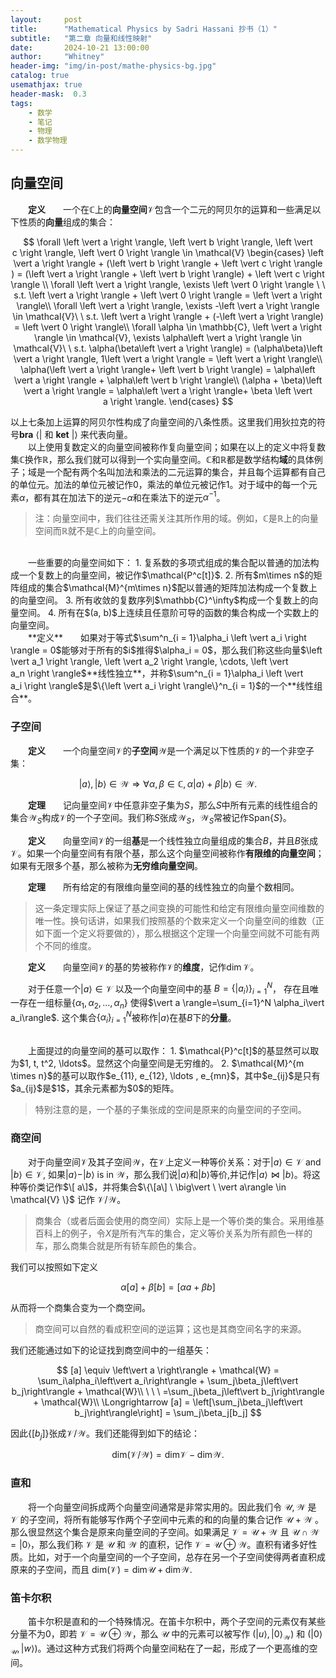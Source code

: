```yaml
---
layout:     post
title:      "Mathematical Physics by Sadri Hassani 抄书（1）"
subtitle:   "第二章 向量和线性映射"
date:       2024-10-21 13:00:00
author:     "Whitney"
header-img: "img/in-post/mathe-physics-bg.jpg"
catalog: true
usemathjax: true
header-mask:  0.3
tags:
    - 数学
    - 笔记
    - 物理
    - 数学物理
---
```


## 向量空间
&emsp;&emsp;**定义**&emsp;&emsp;一个在$\mathbb{C}$上的**向量空间**$\mathcal{V}$包含一个二元的阿贝尔的运算和一些满足以下性质的**向量**组成的集合：

$$
\forall \left \vert a \right \rangle, \left \vert b \right \rangle, \left \vert c \right \rangle, \left \vert 0 \right \rangle \in \mathcal{V}
\begin{cases}
    \left \vert a \right \rangle + (\left \vert b \right \rangle + \left \vert c \right \rangle ) = (\left \vert a \right \rangle + \left \vert b \right \rangle) + \left \vert c \right \rangle \\
    \forall \left \vert a \right \rangle, \exists \left \vert 0 \right \rangle \ \ s.t. \left \vert a \right \rangle + \left \vert 0 \right \rangle = \left \vert a \right \rangle\\
    \forall \left \vert a \right \rangle, \exists -\left \vert a \right \rangle \in \mathcal{V}\ \ s.t. \left \vert a \right \rangle + (-\left \vert a \right \rangle) = \left \vert 0 \right \rangle\\
    \forall \alpha \in \mathbb{C}, \left \vert a \right \rangle \in \mathcal{V}, \exists \alpha\left \vert a \right \rangle \in \mathcal{V}\ \ s.t. \alpha(\beta\left \vert a \right \rangle) = (\alpha\beta)\left \vert a \right \rangle, 1\left \vert a \right \rangle = \left \vert a \right \rangle\\
    \alpha(\left \vert a \right \rangle+ \left \vert b \right \rangle) = \alpha\left \vert a \right \rangle + \alpha\left \vert b \right \rangle\\
    (\alpha + \beta)\left \vert a \right \rangle = \alpha\left \vert a \right \rangle+ \beta \left \vert a \right \rangle.
\end{cases}
$$

以上七条加上运算的阿贝尔性构成了向量空间的八条性质。这里我们用狄拉克的符号**bra** $\left \langle  \right \vert$ 和 **ket** $\left \vert  \right \rangle$ 来代表向量。
<br>
&emsp;&emsp;以上使用复数定义的向量空间被称作复向量空间；如果在以上的定义中将复数集$\mathbb{C}$换作$\mathbb{R}$，那么我们就可以得到一个实向量空间。$\mathbb{C}$和$\mathbb{R}$都是数学结构**域**的具体例子；域是一个配有两个名叫加法和乘法的二元运算的集合，并且每个运算都有自己的单位元。加法的单位元被记作$0$，乘法的单位元被记作$1$。对于域中的每一个元素$\alpha$，都有其在加法下的逆元$-\alpha$和在乘法下的逆元$\alpha^{-1}$。

>注：向量空间中，我们往往还需关注其所作用的域。例如，$\mathbb{C}$是$\mathbb{R}$上的向量空间而$\mathbb{R}$就不是$\mathbb{C}$上的向量空间。

<br>
&emsp;&emsp;一些重要的向量空间如下：
1. 复系数的多项式组成的集合配以普通的加法构成一个复数上的向量空间，被记作$\mathcal{P^c[t]}$.
2. 所有$m\times n$的矩阵组成的集合$\mathcal{M}^{m\times n}$配以普通的矩阵加法构成一个复数上的向量空间。
3. 所有收敛的复数序列$\mathbb{C}^\infty$构成一个复数上的向量空间。
4. 所有在$(a, b)$上连续且任意阶可导的函数的集合构成一个实数上的向量空间。

<br>
&emsp;&emsp;**定义**&emsp;&emsp;如果对于等式$\sum^n_{i = 1}\alpha_i \left \vert a_i \right \rangle = 0$能够对于所有的$i$推得$\alpha_i = 0$，那么我们称这些向量$\left \vert a_1 \right \rangle, \left \vert a_2 \right \rangle, \cdots, \left \vert a_n \right \rangle$**线性独立**，并称$\sum^n_{i = 1}\alpha_i \left \vert a_i \right \rangle$是$\{\left \vert a_i \right \rangle\}^n_{i = 1}$的一个**线性组合**。

### 子空间
&emsp;&emsp;**定义**&emsp;&emsp;一个向量空间$\mathcal{V}$的**子空间**$\mathcal{W}$是一个满足以下性质的$\mathcal{V}$的一个非空子集：

$$
\left \vert a \right \rangle, \left \vert b \right \rangle \in \mathcal{W} \Rightarrow \forall \alpha, \beta \in \mathbb{C}, \alpha\left \vert a \right \rangle+\beta \left \vert b \right \rangle \in \mathcal{W}.
$$

&emsp;&emsp;**定理**&emsp;&emsp;记向量空间$\mathcal{V}$中任意非空子集为$S$，那么$S$中所有元素的线性组合的集合$\mathcal{W}_S$构成$\mathcal{V}$的一个子空间。我们称$S$张成$\mathcal{W}_S$，$\mathcal{W}_S$常被记作$\mathrm{Span}\{S\}$。

&emsp;&emsp;**定义**&emsp;&emsp;向量空间$\mathcal{V}$的一组**基**是一个线性独立向量组成的集合$B$，并且$B$张成$\mathcal{V}$。如果一个向量空间有有限个基，那么这个向量空间被称作**有限维的向量空间**；如果有无限多个基，那么被称为**无穷维向量空间**。

&emsp;&emsp;**定理**&emsp;&emsp;所有给定的有限维向量空间的基的线性独立的向量个数相同。
>这一条定理实际上保证了基之间变换的可能性和给定有限维向量空间维数的唯一性。换句话讲，如果我们按照基的个数来定义一个向量空间的维数（正如下面一个定义将要做的），那么根据这个定理一个向量空间就不可能有两个不同的维度。

&emsp;&emsp;**定义**&emsp;&emsp;向量空间$\mathcal{V}$的基的势被称作$\mathcal{V}$的**维度**，记作$\dim \mathcal{V}$。

&emsp;&emsp;对于任意一个$\vert a \rangle \in \mathcal{V}$ 以及一个向量空间中的基 $B = \{\vert a_i \rangle\}^N_{i = 1}$， 存在且唯一存在一组标量$\{\alpha_1, \alpha_2, \ldots, \alpha_n\}$ 使得$\vert a \rangle=\sum_{i=1}^N \alpha_i\vert a_i\rangle$. 这个集合$\{ \alpha_i \}_{i=1}^N$被称作$\vert a\rangle$在基$B$下的**分量**。

<br>
&emsp;&emsp;上面提过的向量空间的基可以取作：
1. $\mathcal{P}^c[t]$的基显然可以取为$1, t, t^2, \ldots$。显然这个向量空间是无穷维的。
2. $\mathcal{M}^{m \times n}$的基可以取作$e_{11}, e_{12}, \ldots , e_{mn}$，其中$e_{ij}$是只有$a_{ij}$是$1$，其余元素都为$0$的矩阵。

>特别注意的是，一个基的子集张成的空间是原来的向量空间的子空间。

### 商空间
&emsp;&emsp;对于向量空间$\mathcal{V}$及其子空间$\mathcal{W}$，在$\mathcal{V}$上定义一种等价关系：对于$\vert a\rangle \in \mathcal{V}$ and $\vert b\rangle \in \mathcal{V}$, 如果$\vert a\rangle-\vert b\rangle$ is in $\mathcal{W}$，那么我们说$\vert a\rangle$和$\vert b\rangle$等价,并记作$\vert a\rangle \bowtie\vert b\rangle$。将这种等价类记作$\[ a\]$，并将集合$\{\[a\] \ \big\vert \ \vert a\rangle \in \mathcal{V} \}$ 记作 $\mathcal{V} / \mathcal{W}$。
>商集合（或者后面会使用的商空间）实际上是一个等价类的集合。采用维基百科上的例子，令$X$是所有汽车的集合，定义等价关系为所有颜色一样的车，那么商集合就是所有轿车颜色的集合。

我们可以按照如下定义

$$
\alpha[a] + \beta[b] = [\alpha a + \beta b]
$$

从而将一个商集合变为一个商空间。
> 商空间可以自然的看成积空间的逆运算；这也是其商空间名字的来源。

我们还能通过如下的论证找到商空间中的一组基矢：

$$
[a] \equiv \left\vert a \right\rangle + \mathcal{W} = \sum_i\alpha_i\left\vert a_i\right\rangle + \sum_j\beta_j\left\vert b_j\right\rangle + \mathcal{W}\\
\ \ \  =\sum_j\beta_j\left\vert b_j\right\rangle + \mathcal{W}\\
\Longrightarrow [a] = \left[\sum_j\beta_j\left\vert b_j\right\rangle\right] = \sum_j\beta_j[b_j]
$$

因此$\{[b_j]\}$张成$\mathcal{V}/\mathcal{W}$。我们还能得到如下的结论：

$$
\mathrm{dim}\left(\mathcal{V}/\mathcal{W}\right) = \mathrm{dim}\mathcal{V} - \mathrm{dim}\mathcal{W}.
$$

### 直和
&emsp;&emsp;将一个向量空间拆成两个向量空间通常是非常实用的。因此我们令 $\mathcal{U}, \mathcal{W}$ 是 $\mathcal{V}$ 的子空间，将所有能够写作两个子空间中元素的和的向量的集合记作 $\mathcal{U} + \mathcal{W}$ 。那么很显然这个集合是原来向量空间的子空间。如果满足 $\mathcal{V} = \mathcal{U} + \mathcal{W}$ 且 $\mathcal{U}\cap \mathcal{W} = \left\vert 0\right\rangle$，那么我们称 $\mathcal{V}$ 是 $\mathcal{U}$ 和 $\mathcal{W}$ 的直积，记作 $\mathcal{V} = \mathcal{U} \oplus \mathcal{W}$。直积有诸多好性质。比如，对于一个向量空间的一个子空间，总存在另一个子空间使得两者直积成原来的子空间，而且 $\mathrm{dim}\left(\mathcal{V}\right) = \mathrm{dim}\mathcal{U} + \mathrm{dim}\mathcal{W}.$

### 笛卡尔积
&emsp;&emsp;笛卡尔积是直和的一个特殊情况。在笛卡尔积中，两个子空间的元素仅有某些分量不为0，即若 $\mathcal{V} = \mathcal{U} \oplus \mathcal{W}$，那么 $\mathcal{U}$ 中的元素可以被写作 $(\left\vert u \right\rangle, \left\vert 0\right\rangle_\mathcal{W})$ 和 $(\left\vert 0 \right\rangle_\mathcal{U}, \left\vert w\right\rangle)$。通过这种方式我们将两个向量空间粘在了一起，形成了一个更高维的空间。